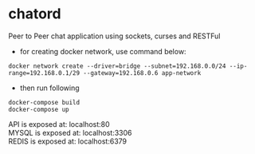 # chatord
Peer to Peer chat application using sockets, curses and RESTFul
 
* for creating docker network, use command below:
```shell
docker network create --driver=bridge --subnet=192.168.0.0/24 --ip-range=192.168.0.1/29 --gateway=192.168.0.6 app-network
```

* then run following
```shell
docker-compose build
docker-compose up
```

API is exposed at: localhost:80  
MYSQL is exposed at: localhost:3306  
REDIS is exposed at: localhost:6379
